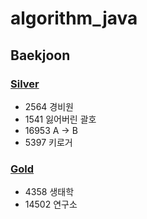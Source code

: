 # algorithm_java

## Baekjoon
### [Silver](https://github.com/ljiwoo59/algorithm_java/tree/master/silver)
* 2564 경비원
* 1541 잃어버린 괄호
* 16953 A -> B
* 5397 키로거

### [Gold](https://github.com/ljiwoo59/algorithm_java/tree/master/gold)
* 4358 생태학
* 14502 연구소

